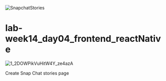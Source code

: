 ![SnapchatStories](https://github.com/Yasmin-AlGhamdi/SnapchatApp/blob/main/SnapchatStories.gif)


# lab-week14_day04_frontend_reactNative
![1_2DOWPikVuHitW4Y_ze4azA](https://user-images.githubusercontent.com/46518982/127336995-7f157ad6-e7dd-4b25-9251-73ced70fa5af.jpeg)

Create Snap Chat stories page
